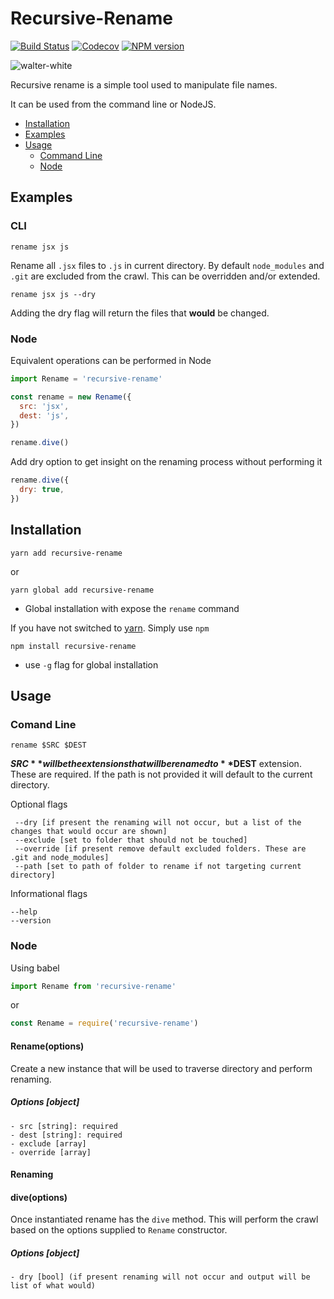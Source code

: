# Recursive-Rename

[![Build Status](https://travis-ci.com/HeroProtagonist/recursive-rename.svg?branch=master)](https://travis-ci.com/HeroProtagonist/recursive-rename)
[![Codecov](https://img.shields.io/codecov/c/github/HeroProtagonist/recursive-rename.svg)](https://codecov.io/github/HeroProtagonist/recursive-rename)
[![NPM version](https://badge.fury.io/js/recursive-rename.svg)](https://www.npmjs.com/package/recursive-rename)

![walter-white](gif/walter-white.gif)

Recursive rename is a simple tool used to manipulate file names.

It can be used from the command line or NodeJS.

* [Installation](#installation)
* [Examples](#examples)
* [Usage](#usage)
	- [Command Line](#command-line)
	- [Node](#node)

## Examples

### CLI

	rename jsx js

Rename all `.jsx` files to `.js` in current directory. By default `node_modules` and `.git` are excluded from the crawl. This can be overridden and/or extended.

	rename jsx js --dry
Adding the dry flag will return the files that **would** be changed.
###  Node

Equivalent operations can be performed in Node

```js
import Rename = 'recursive-rename'

const rename = new Rename({
  src: 'jsx',
  dest: 'js',
})

rename.dive()
```

Add dry option to get insight on the renaming process without performing it

```js
rename.dive({
  dry: true,
})
```

## Installation

`yarn add recursive-rename`

or

`yarn global add recursive-rename`

- Global installation with expose the `rename` command

If you have not switched to [yarn](https://yarnpkg.com/). Simply use `npm`

`npm install recursive-rename`

- use `-g` flag for global installation


## Usage

### Comand Line

`rename $SRC $DEST`

**$SRC** will be the extensions that will be renamed to **$DEST** extension. These are required. If the path is not provided it will default to the current directory.


Optional flags

```
 --dry [if present the renaming will not occur, but a list of the changes that would occur are shown]
 --exclude [set to folder that should not be touched]
 --override [if present remove default excluded folders. These are .git and node_modules]
 --path [set to path of folder to rename if not targeting current directory]
```

Informational flags

```
--help
--version
```

### Node

Using babel

```js
import Rename from 'recursive-rename'
```

or

```js
const Rename = require('recursive-rename')
```

#### Rename(options)

Create a new instance that will be used to traverse directory and perform renaming.

##### Options [object]
	- src [string]: required
	- dest [string]: required
	- exclude [array]
	- override [array]

#### Renaming


#### dive(options)
Once instantiated rename has the `dive` method. This will perform the crawl based on the options supplied to `Rename` constructor.

##### Options [object]
	- dry [bool] (if present renaming will not occur and output will be list of what would)

